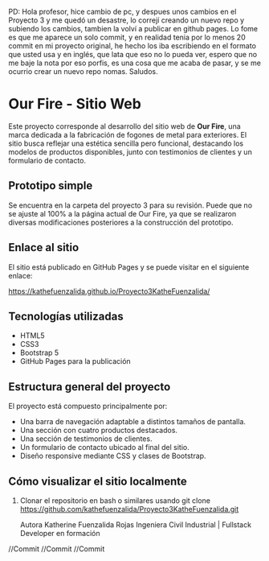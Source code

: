 PD: Hola profesor, hice cambio de pc, y despues unos cambios en el Proyecto 3 y me quedó un desastre, lo correjí creando un nuevo repo y subiendo los cambios, tambien la volví a publicar en github pages. Lo fome es que me aparece un solo commit, y en realidad tenia por lo menos 20 commit en mi proyecto original, he hecho los iba escribiendo en el formato que usted usa y en inglés, que lata que eso no lo pueda ver, espero que no me baje la nota por eso porfis, es una cosa que me acaba de pasar, y se me ocurrio crear un nuevo repo nomas. Saludos.
# Our Fire - Sitio Web

Este proyecto corresponde al desarrollo del sitio web de **Our Fire**, una marca dedicada a la fabricación de fogones de metal para exteriores. 
El sitio busca reflejar una estética sencilla pero funcional, 
destacando los modelos de productos disponibles, junto con testimonios de clientes y un formulario de contacto.

## Prototipo simple

Se encuentra en la carpeta del proyecto 3 para su revisión. Puede que no se ajuste al 100% a la página actual de Our Fire, ya que se realizaron diversas modificaciones posteriores a la construcción del prototipo. 

## Enlace al sitio

El sitio está publicado en GitHub Pages y se puede visitar en el siguiente enlace:

https://kathefuenzalida.github.io/Proyecto3KatheFuenzalida/

## Tecnologías utilizadas

- HTML5
- CSS3
- Bootstrap 5
- GitHub Pages para la publicación

## Estructura general del proyecto

El proyecto está compuesto principalmente por:

- Una barra de navegación adaptable a distintos tamaños de pantalla.
- Una sección con cuatro productos destacados.
- Una sección de testimonios de clientes.
- Un formulario de contacto ubicado al final del sitio.
- Diseño responsive mediante CSS y clases de Bootstrap.

## Cómo visualizar el sitio localmente

1. Clonar el repositorio en bash o similares usando
   git clone https://github.com/kathefuenzalida/Proyecto3KatheFuenzalida.git

   Autora
Katherine Fuenzalida Rojas
Ingeniera Civil Industrial | Fullstack Developer en formación

//Commit
//Commit
//Commit
